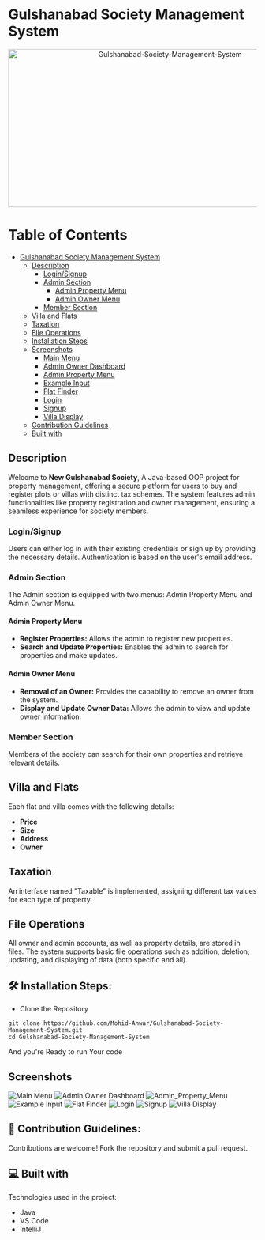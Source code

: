 # Gulshanabad Society Management System
<p align="center">
  <img src="https://socialify.git.ci/Mohid-Anwar/Gulshanabad-Society-Management-System/image?font=Raleway&language=1&name=1&owner=1&pattern=Charlie%20Brown&theme=Auto" alt="Gulshanabad-Society-Management-System" width="640" height="320" />
</p>

# Table of Contents

- [Gulshanabad Society Management System](#gulshanabad-society-management-system)
  - [Description](#description)
    - [Login/Signup](#loginsignup)
    - [Admin Section](#admin-section)
      - [Admin Property Menu](#admin-property-menu)
      - [Admin Owner Menu](#admin-owner-menu)
    - [Member Section](#member-section)
  - [Villa and Flats](#villa-and-flats)
  - [Taxation](#taxation)
  - [File Operations](#file-operations)
  - [Installation Steps](#%EF%B8%8F-installation-steps)
  - [Screenshots](#screenshots)
    - [Main Menu](#main-menu)
    - [Admin Owner Dashboard](#admin-owner-dashboard)
    - [Admin Property Menu](#admin-property-menu)
    - [Example Input](#example-input)
    - [Flat Finder](#flat-finder)
    - [Login](#login)
    - [Signup](#signup)
    - [Villa Display](#villa-display)
  - [Contribution Guidelines](#-contribution-guidelines)
  - [Built with](#💻-built-with)

## Description
Welcome to **New Gulshanabad Society**, A Java-based OOP project for property management, offering a secure platform for users to buy and register plots or villas with distinct tax schemes. The system features admin functionalities like property registration and owner management, ensuring a seamless experience for society members.
### Login/Signup

Users can either log in with their existing credentials or sign up by providing the necessary details. Authentication is based on the user's email address.

### Admin Section

The Admin section is equipped with two menus: Admin Property Menu and Admin Owner Menu.

#### Admin Property Menu

- **Register Properties:** Allows the admin to register new properties.
- **Search and Update Properties:** Enables the admin to search for properties and make updates.
  
#### Admin Owner Menu

- **Removal of an Owner:** Provides the capability to remove an owner from the system.
- **Display and Update Owner Data:** Allows the admin to view and update owner information.

### Member Section

Members of the society can search for their own properties and retrieve relevant details.

## Villa and Flats

Each flat and villa comes with the following details:

- **Price**
- **Size**
- **Address**
- **Owner**

## Taxation

An interface named "Taxable" is implemented, assigning different tax values for each type of property.

## File Operations

All owner and admin accounts, as well as property details, are stored in files. The system supports basic file operations such as addition, deletion, updating, and displaying of data (both specific and all).

## 🛠️ Installation Steps:

- Clone the Repository

```
git clone https://github.com/Mohid-Anwar/Gulshanabad-Society-Management-System.git
cd Gulshanabad-Society-Management-System
```

And you're Ready to run Your code

## Screenshots
![Main Menu](Images/Main_Menu.png)
![Admin Owner Dashboard](Images/Admin_Owner.png)
![Admin_Property_Menu](Images/Admin_Property_Menu.png)
![Example Input](Images/Example_Input.png)
![Flat Finder](Images/Flat_Finder.png)
![Login](Images/Login.png)
![Signup](Images/Signup.png)
![Villa Display](Images/Villa_Display.png)


## 🍰 Contribution Guidelines:</h2>

Contributions are welcome! Fork the repository and submit a pull request.
  
## 💻 Built with

Technologies used in the project:

*   Java
*   VS Code
*   IntelliJ
